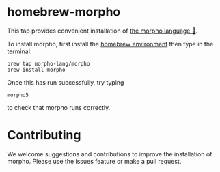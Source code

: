 # homebrew-morpho

This tap provides convenient installation of [the morpho language 🦋](https://github.com/Morpho-lang/morpho). 

To install morpho, first install the [homebrew environment](https://brew.sh) then type in the terminal:

    brew tap morpho-lang/morpho
    brew install morpho

Once this has run successfully, try typing

    morpho5 

to check that morpho runs correctly. 

# Contributing 

We welcome suggestions and contributions to improve the installation of morpho. Please use the issues feature or make a pull request. 

